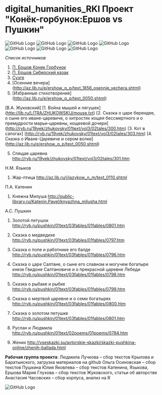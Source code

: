 # digital_humanities_RKI Проект "Конёк-горбунок:Ершов vs Пушкин"

![GitHub Logo](https://pp.userapi.com/c830508/v830508951/cedeb/xgYEmcG8n7I.jpg)
![GitHub Logo](https://pp.userapi.com/c846217/v846217951/1e0f3/mfcRI4KH-wk.jpg)
![GitHub Logo](https://pp.userapi.com/c845523/v845523951/24619/fdxk_h3m28A.jpg)
![GitHub Logo](https://pp.userapi.com/c845523/v845523951/24607/3V2SWQlm4Y8.jpg)
![GitHub Logo](https://pp.userapi.com/c845523/v845523951/24610/TOQApi-8jzg.jpg)
![GitHub Logo](https://pp.userapi.com/c845523/v845523951/24619/fdxk_h3m28A.jpg)
![GitHub Logo](https://pp.userapi.com/c845523/v845523951/24622/TgomyqBqzz8.jpg)


*Список источников*
1. [П. Ершов Конек Горбунок](https://solnet.ee/skazki/777)
2. [П. Ершов Cибирский казак](http://libverse.ru/yershov/sibirskii-kazak.html)
3. [Сузге](http://libverse.ru/yershov/syzge.html)
4. [Осенние вечера] (http://az.lib.ru/e/ershow_p_p/text_1856_osennie_vechera.shtml)
5.	[Избранные стихотворения] (http://az.lib.ru/e/ershow_p_p/text_0050.shtml)




[В.А. Жуковский]
[1.	Война мышей и лягушек] (http://lib.ru/LITRA/ZHUKOWSKIJ/mouse.txt)
[2.	Сказка о царе берендее, о сыне его иване-царевиче, о хитростях кощея бессмертного и о премудрости марьи-царевны, кощеевой дочери] (http://rvb.ru/19vek/zhukovsky/01text/vol3/02tales/300.htm)
[3.	Кот в сапогах]
(http://rvb.ru/19vek/zhukovsky/01text/vol3/02tales/303.htm)
[4.	Сказка о Иване-Царевиче и сером волке]
(http://az.lib.ru/e/ershow_p_p/text_0050.shtml)

5.	Спящая царевна
http://rvb.ru/19vek/zhukovsky/01text/vol3/02tales/301.htm



Н.М. Языков  
1.	Жар-птица
http://az.lib.ru/j/jazykow_n_m/text_0110.shtml

П.А. Катенин 
1.	Княжна Милуша
http://public-library.ru/Katenin.Pavel/knyazhna_milusha.html



А.С. Пушкин 
1.	Золотой петушок
http://rvb.ru/pushkin/01text/03fables/01fables/0801.htm

2.	Сказка о медведихе
http://rvb.ru/pushkin/01text/03fables/01fables/0797.htm

3.	Сказка о попе и работнике его балде
http://rvb.ru/pushkin/01text/03fables/01fables/0796.htm

4.	Сказка о царе Салтане, о сыне его славном и могучем богатыре князе Гвидоне Салтановиче и о прекрасной царевне Лебеди
http://rvb.ru/pushkin/01text/03fables/01fables/0798.htm

5.	Сказка о рыбаке и рыбке
http://rvb.ru/pushkin/01text/03fables/01fables/0799.htm

6.	Сказка о мертвой царевне и о семи богатырях
http://rvb.ru/pushkin/01text/03fables/01fables/0800.htm

7.	Сказка о золотом петушке
http://rvb.ru/pushkin/01text/03fables/01fables/0801.htm

8.	Руслан и Людмила 
http://rvb.ru/pushkin/01text/02poems/01poems/0784.htm

9.	Жених
http://vseskazki.su/avtorskie-skazki/skazki-pushkina-online/zhenih-ballada.html









**Рабочая группа проекта**: 
Людмила Лучкова – сбор текстов Крылова и Баратынского, загрузка материалов на github 
Ольга Осиновская – сбор текстов Пушкина 
Юлия Яковлева – сбор текстов Катенина, Языкова, Ершова 
Мария Глухова – сбор текстов Жуковского, статьи об авторстве 
Анастасия Часовских – сбор корпуса, анализ на R

![GitHub Logo](https://www.hse.ru/images/main_en/hse_ru_logo.svg)
